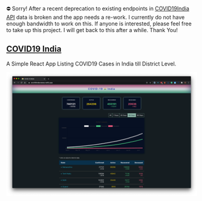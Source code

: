 ⛔️ Sorry! After a recent deprecation to existing endpoints in [COVID19India API](https://data.covid19india.org/#announcement) data is broken and the app needs a re-work. I currently do not have enough bandwidth to work on this. If anyone is interested, please feel free to take up this project. I will get back to this after a while. Thank You!

## [COVID19 India](https://covid19indianstates.netlify.com/)

A Simple React App Listing COVID19 Cases in India till District Level.

<img width="600" alt="COVID19 India ScreenShot" src="https://raw.githubusercontent.com/KRRISH96/covid19-india/master/.github/images/COVID19IndiaScreenShot.png">
